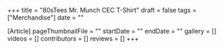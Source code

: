 +++
title = "80sTees Mr. Munch CEC T-Shirt"
draft = false
tags = ["Merchandise"]
date = ""

[Article]
pageThumbnailFile = ""
startDate = ""
endDate = ""
gallery = []
videos = []
contributors = []
reviews = []
+++